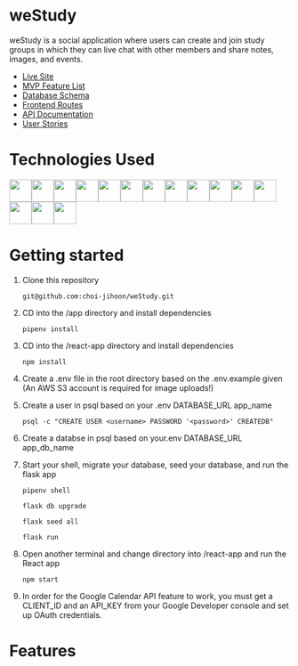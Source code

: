 # weStudy

weStudy is a social application where users can create and join study groups in which they can live chat with other members and share notes, images, and events.

- [Live Site](https://we-study-capstone.herokuapp.com)
- [MVP Feature List](https://github.com/choi-jihoon/weStudy/wiki/Feature-List-(MVP))
- [Database Schema](https://github.com/choi-jihoon/weStudy/wiki/Database-Schema)
- [Frontend Routes](https://github.com/choi-jihoon/weStudy/wiki/Frontend-Routes)
- [API Documentation](https://github.com/choi-jihoon/weStudy/wiki/API-Documentation)
- [User Stories](https://github.com/choi-jihoon/weStudy/wiki/User-Stories)

# Technologies Used

<img src="https://cdn.jsdelivr.net/gh/devicons/devicon/icons/python/python-original.svg" height=40/><img src="https://cdn.jsdelivr.net/gh/devicons/devicon/icons/flask/flask-original.svg" height=40/><img src="https://cdn.jsdelivr.net/gh/devicons/devicon/icons/sqlalchemy/sqlalchemy-original.svg" height=40/><img  src="https://cdn.jsdelivr.net/gh/devicons/devicon/icons/javascript/javascript-original.svg"  height=40/><img src="https://cdn.jsdelivr.net/gh/devicons/devicon/icons/react/react-original.svg" height=40/><img src="https://cdn.jsdelivr.net/gh/devicons/devicon/icons/redux/redux-original.svg" height=40/><img src="https://cdn.jsdelivr.net/gh/devicons/devicon/icons/nodejs/nodejs-plain-wordmark.svg" height=40/><img  src="https://cdn.jsdelivr.net/gh/devicons/devicon/icons/css3/css3-original.svg"  height=40/><img  src="https://cdn.jsdelivr.net/gh/devicons/devicon/icons/html5/html5-original.svg"  height=40/><img  src="https://cdn.jsdelivr.net/gh/devicons/devicon/icons/git/git-original.svg"  height=40/><img src="https://cdn.jsdelivr.net/gh/devicons/devicon/icons/docker/docker-original.svg" height=40/><img  src="https://cdn.jsdelivr.net/gh/devicons/devicon/icons/vscode/vscode-original.svg"  height=40/><img src="https://cdn.jsdelivr.net/gh/devicons/devicon/icons/amazonwebservices/amazonwebservices-original-wordmark.svg" height=40 /><img src="https://cdn.jsdelivr.net/gh/devicons/devicon/icons/socketio/socketio-original-wordmark.svg" height=40 /><img src="https://cdn.jsdelivr.net/gh/devicons/devicon/icons/google/google-original.svg" height=40 />




# Getting started

1. Clone this repository

   ```git@github.com:choi-jihoon/weStudy.git```

2. CD into the /app directory and install dependencies

    ```pipenv install```

3. CD into the /react-app directory and install dependencies

    ```npm install```

4.  Create a .env file in the root directory based on the .env.example given (An AWS S3 account is required for image uploads!)

5.  Create a user in psql based on your .env DATABASE_URL app_name

    ```psql -c "CREATE USER <username> PASSWORD '<password>' CREATEDB"```

6.  Create a databse in psql based on your.env DATABASE_URL app_db_name

7. Start your shell, migrate your database, seed your database, and run the flask app

   ```pipenv shell```

   ```flask db upgrade```

    ```flask seed all```

    ```flask run```

8. Open another terminal and change directory into /react-app and run the React app

	```npm start```

9. In order for the Google Calendar API feature to work, you must get a CLIENT_ID and an API_KEY from your Google Developer console and set up OAuth credentials.


# Features
